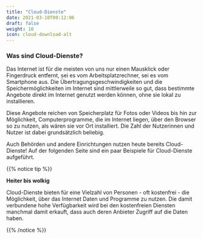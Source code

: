 ```yaml
---
title: "Cloud-Dienste"
date: 2021-03-10T09:12:06
draft: false
weight: 10
icon: cloud-download-alt
---
```

### Was sind Cloud-Dienste?

Das Internet ist für die meisten von uns nur einen Mausklick oder Fingerdruck entfernt, sei es vom Arbeitsplatzrechner, sei es vom Smartphone aus. Die Übertragungsgeschwindigkeiten und die Speichermöglichkeiten im Internet sind mittlerweile so gut, dass bestimmte Angebote direkt im Internet genutzt werden können, ohne sie lokal zu installieren.

Diese Angebote reichen von Speicherplatz für Fotos oder Videos bis hin zur Möglichkeit, Computerprogramme, die im Internet liegen, über den Browser so zu nutzen, als wären sie vor Ort installiert. Die Zahl der Nutzerinnen und Nutzer ist dabei grundsätzlich beliebig.

Auch Behörden und andere Einrichtungen nutzen heute bereits Cloud-Dienste! Auf der folgenden Seite sind ein paar Beispiele für Cloud-Dienste aufgeführt.

{{% notice tip %}}

**Heiter bis wolkig**

Cloud-Dienste bieten für eine Vielzahl von Personen - oft kostenfrei - die Möglichkeit, über das Internet Daten und Programme zu nutzen. Die damit verbundene hohe Verfügbarkeit wird bei den kostenfreien Diensten manchmal damit erkauft, dass auch deren Anbieter Zugriff auf die Daten haben.

{{% /notice %}}